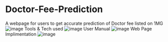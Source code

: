 # Doctor-Fee-Prediction
A webpage for users to get accurate prediction of Doctor fee listed  on 1MG 
![image](https://github.com/DebabrataMohanty07/1MG-Doctor-Fee-Prediction/assets/132880512/63e88c5f-c842-4e33-8e5f-a9dcffcb5f7c)
Tools & Tech used
![image](https://github.com/DebabrataMohanty07/1MG-Doctor-Fee-Prediction/assets/132880512/c5e008d7-d086-4f3d-a247-aa0198808ed3)
User Manual
![image](https://github.com/DebabrataMohanty07/1MG-Doctor-Fee-Prediction/assets/132880512/dad60d46-8f22-45ca-9fe4-5c17b6d63618)
Web Page Implimentation
![image](https://github.com/DebabrataMohanty07/1MG-Doctor-Fee-Prediction/assets/132880512/25e9dbc0-7c03-40c1-94bb-ebd87be99309)
